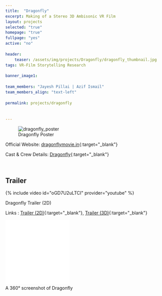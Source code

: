 ```yaml
---
title:  "Dragonfly"
excerpt: Making of a Stereo 3D Ambisonic VR Film
layout: projects   
selected: "true"
homepage: "true"
fullpage: "yes"
active: "no"

header:
    teaser: /assets/img/projects/Dragonfly/dragonfly_thumbnail.jpg
tags: VR-Film Storytelling Research  

banner_image1:

team_members: "Jayesh Pillai | Azif Ismail"
team_members_align: "text-left"

permalink: projects/dragonfly


---
```


<figure class="align-center" style="width:100%;">
  <img src="{{ site.url }}{{ site.baseurl }}/assets/img/projects/Dragonfly/dragonfly_poster.jpg" alt="dragonfly_poster">
  <figcaption>Dragonfly Poster</figcaption>
</figure>


<!--
This project's details will be posted here soon.

## Abstract

Will be added


## Outcomes

Will be added
-->

Official Website: [dragonflymovie.in](https://dragonflymovie.in/){:target="_blank"}

Cast & Crew Details: [Dragonfly](https://www.jayeshpillai.com/2018/03/dragonfly360.html){:target="_blank"}

<br>

## Trailer
   {% include video id="oGD7U2uLTCI" provider="youtube" %}
   <figcaption>Dragonfly Trailer (2D)</figcaption>

Links : [Trailer (2D)](https://youtu.be/oGD7U2uLTCI){:target="_blank"}, [Trailer (3D)](https://youtu.be/G0Farj8T1j8){:target="_blank"}


<!-- 360-degree image embed. -->
<div class = "vr_single">
    <a-scene loading-screen="dotsColor: white; backgroundColor: #008055;" class="" embedded style="margin:0px; padding:0px;" vr-mode-ui="enterVRButton: #myEnterVRButton; enterARButton: #myEnterARButton" >
          <a id="myEnterVRButton" href="#">
            <div id="VRButton">
              <i class="fas fa-expand"></i>
              <i class="fas fa-vr-cardboard"></i>
            </div>
          </a>
          <a id="myEnterARButton" href="#"></a>
  <!-- 360-degree image. -->
  <a-entity rotation="0 0 0" animation="property: rotation; to: 0 360 0; loop: true; dur: 500000; easing: linear">
        <a-sky class = "ARcarousel" id="image-360" radius="100" rotation="0 -90 0" src="{{ site.baseurl }}/assets/img/360/360_dragonfly.jpg"></a-sky>
    </a-entity>
</a-scene>
    <div class = "vr_overlay">  
    <img src="/assets/img/360/360_icon.png">
    </div>
</div>
  <figcaption>A 360° screenshot of Dragonfly</figcaption>

<br>

<!--
## Publication

- Will be added
-->
